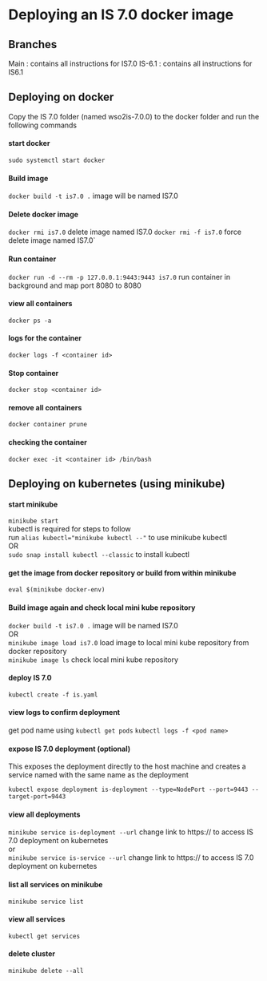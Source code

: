 # Deploying an IS 7.0 docker image

## Branches

Main : contains all instructions for IS7.0
IS-6.1 : contains all instructions for IS6.1

## Deploying on docker

Copy the IS 7.0 folder (named wso2is-7.0.0) to the docker folder and run the following commands

#### start docker

`sudo systemctl start docker`

#### Build image

`docker build -t is7.0 .` image will be named IS7.0

#### Delete docker image

`docker rmi is7.0` delete image named IS7.0
`docker rmi -f is7.0` force delete image named IS7.0`

#### Run container

`docker run -d --rm -p 127.0.0.1:9443:9443 is7.0` run container in background and map port 8080 to 8080

#### view all containers

`docker ps -a`

#### logs for the container

`docker logs -f <container id>`

#### Stop container

`docker stop <container id>`

#### remove all containers

`docker container prune`

#### checking the container

`docker exec -it <container id> /bin/bash` <br>

## Deploying on kubernetes (using minikube)

#### start minikube

`minikube start` <br>
kubectl is required for steps to follow<br>
run `alias kubectl="minikube kubectl --"` to use minikube kubectl<br>
OR <br>
`sudo snap install kubectl --classic` to install kubectl

#### get the image from docker repository or build from within minikube

`eval $(minikube docker-env)`

#### Build image again and check local mini kube repository

`docker build -t is7.0 .` image will be named IS7.0 <br>
OR <br>
`minikube image load is7.0` load image to local mini kube repository from docker repository <br>
`minikube image ls` check local mini kube repository

#### deploy IS 7.0

`kubectl create -f is.yaml`

#### view logs to confirm deployment

get pod name using `kubectl get pods`
`kubectl logs -f <pod name>`

#### expose IS 7.0 deployment (optional)

This exposes the deployment directly to the host machine and creates a service named with the same name as the deployment

`kubectl expose deployment is-deployment --type=NodePort --port=9443 --target-port=9443`

#### view all deployments

`minikube service is-deployment --url` change link to https:// to access IS 7.0 deployment on kubernetes <br>
or <br>
`minikube service is-service --url` change link to https:// to access IS 7.0 deployment on kubernetes

#### list all services on minikube

`minikube service list`

#### view all services

`kubectl get services`

#### delete cluster

`minikube delete --all`
